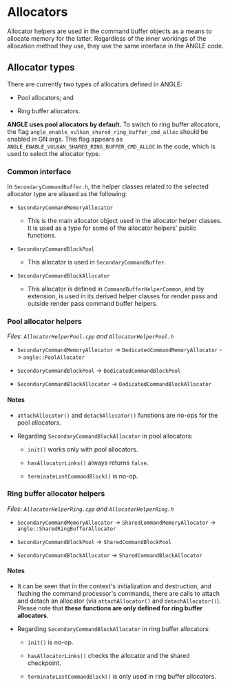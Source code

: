 # Allocators

Allocator helpers are used in the command buffer objects as a means to allocate memory for the
latter. Regardless of the inner workings of the allocation method they use, they use the same
interface in the ANGLE code.

## Allocator types

There are currently two types of allocators defined in ANGLE:

* Pool allocators; and

* Ring buffer allocators.

**ANGLE uses pool allocators by default.** To switch to ring buffer allocators, the flag
`angle_enable_vulkan_shared_ring_buffer_cmd_alloc` should be enabled in GN args. This flag appears
as `ANGLE_ENABLE_VULKAN_SHARED_RING_BUFFER_CMD_ALLOC` in the code, which is used to select the
allocator type.

### Common interface

In `SecondaryCommandBuffer.h`, the helper classes related to the selected allocator type are
aliased as the following:

* `SecondaryCommandMemoryAllocator`

  * This is the main allocator object used in the allocator helper classes. It is used as a type
	for some of the allocator helpers' public functions.

* `SecondaryCommandBlockPool`

  * This allocator is used in `SecondaryCommandBuffer`.

* `SecondaryCommandBlockAllocator`

  * This allocator is defined in `CommandBufferHelperCommon`, and by extension, is used in its
	derived helper classes for render pass and outside render pass command buffer helpers.


### Pool allocator helpers

_Files: `AllocatorHelperPool.cpp` and `AllocatorHelperPool.h`_

- `SecondaryCommandMemoryAllocator` -> `DedicatedCommandMemoryAllocator` -> `angle::PoolAllocator`

- `SecondaryCommandBlockPool` -> `DedicatedCommandBlockPool`

- `SecondaryCommandBlockAllocator` -> `DedicatedCommandBlockAllocator`

#### Notes

* `attachAllocator()` and `detachAllocator()` functions are no-ops for the pool allocators.

* Regarding `SecondaryCommandBlockAllocator` in pool allocators:

  * `init()` works only with pool allocators.

  * `hasAllocatorLinks()` always returns `false`.

  * `terminateLastCommandBlock()` is no-op.

### Ring buffer allocator helpers

_Files: `AllocatorHelperRing.cpp` and `AllocatorHelperRing.h`_

- `SecondaryCommandMemoryAllocator` -> `SharedCommandMemoryAllocator` -> `angle::SharedRingBufferAllocator`

- `SecondaryCommandBlockPool` -> `SharedCommandBlockPool`

- `SecondaryCommandBlockAllocator` -> `SharedCommandBlockAllocator`

#### Notes

* It can be seen that in the context's initialization and destruction, and flushing the command
  processor's commands, there are calls to attach and detach an allocator (via `attachAllocator()`
  and `detachAllocator()`). Please note that **these functions are only defined for ring buffer
  allocators**.

* Regarding `SecondaryCommandBlockAllocator` in ring buffer allocators:

  * `init()` is no-op.

  * `hasAllocatorLinks()` checks the allocator and the shared checkpoint.

  * `terminateLastCommandBlock()` is only used in ring buffer allocators.
